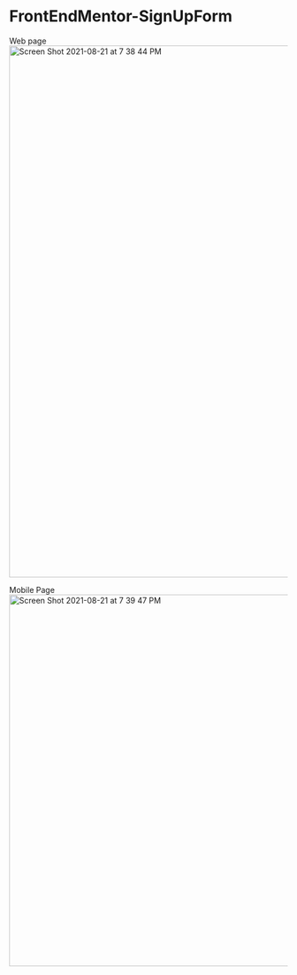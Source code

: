 
# FrontEndMentor-SignUpForm

Web page 
<img width="960" alt="Screen Shot 2021-08-21 at 7 38 44 PM" src="https://user-images.githubusercontent.com/51305203/130337475-549c0dbf-1ef1-4d8e-be9d-fee87c1bb5d2.png">

Mobile Page
<img width="671" alt="Screen Shot 2021-08-21 at 7 39 47 PM" src="https://user-images.githubusercontent.com/51305203/130337481-a2a5bcbd-f520-4e25-aa92-b8ebf94d2ad8.png">


